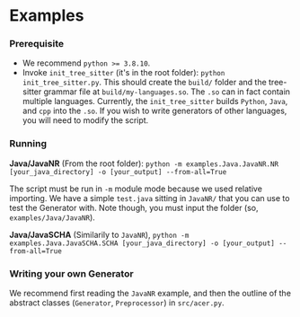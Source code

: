 # Examples


### Prerequisite
- We recommend `python >= 3.8.10`.
- Invoke `init_tree_sitter` (it's in the root folder): `python init_tree_sitter.py`. This should create the `build/` folder and the tree-sitter grammar file at `build/my-languages.so`. The `.so` can in fact contain multiple languages. Currently, the `init_tree_sitter` builds `Python`, `Java`, and `cpp` into the `.so`. If you wish to write generators of other languages, you will need to modify the script.


### Running

**Java/JavaNR**
(From the root folder): `python -m examples.Java.JavaNR.NR [your_java_directory] -o [your_output] --from-all=True`

The script must be run in `-m` module mode because we used relative importing. We have a simple `test.java` sitting in `JavaNR/` that you can use to test the Generator with. Note though, you must input the folder (so, `examples/Java/JavaNR`).

**Java/JavaSCHA**
(Similarily to `JavaNR`), `python -m examples.Java.JavaSCHA.SCHA [your_java_directory] -o [your_output] --from-all=True`

### Writing your own Generator
We recommend first reading the `JavaNR` example, and then the outline of the abstract classes (`Generator`, `Preprocessor`) in `src/acer.py`.
